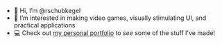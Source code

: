 - 👋 Hi, I’m @rschubkegel
- 👀 I’m interested in making video games, visually stimulating UI, and practical applications
- 💻 Check out [my personal portfolio](https://rschubkegel.github.io/) to *see* some of the stuff I've made!

<!---
rschubkegel/rschubkegel is a ✨ special ✨ repository because its `README.md` (this file) appears on your GitHub profile.
You can click the Preview link to take a look at your changes.
--->
